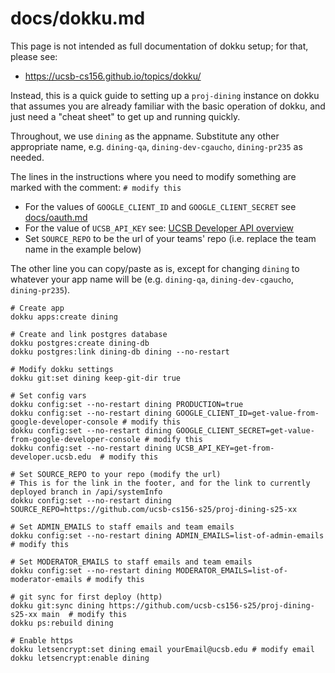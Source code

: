 # docs/dokku.md

This page is not intended as full documentation of dokku setup; for that, please see: 

* <https://ucsb-cs156.github.io/topics/dokku/>

Instead, this is a quick guide to setting up a `proj-dining` 
instance on dokku that assumes you are already familiar with the basic operation of dokku, and just need a "cheat sheet" to 
get up and running quickly.

Throughout, we use `dining` as the appname.  Substitute any other appropriate name, e.g. `dining-qa`, `dining-dev-cgaucho`, `dining-pr235` as needed.

The lines in the instructions where you need to modify something are marked with the comment: `# modify this`

* For the values of `GOOGLE_CLIENT_ID` and `GOOGLE_CLIENT_SECRET` see [docs/oauth.md](https://github.com/ucsb-cs156/proj-dining/blob/main/docs/oauth.md)
* For the value of `UCSB_API_KEY` see: [UCSB Developer API overview](https://ucsb-cs156.github.io/topics/apis/apis_ucsb_developer_api.html)
* Set `SOURCE_REPO` to be the url of your teams' repo (i.e. replace the team name in the example below) 

The other line you can copy/paste as is, except for changing `dining` to whatever your app name will be (e.g. `dining-qa`, `dining-dev-cgaucho`, `dining-pr235`).

```
# Create app
dokku apps:create dining

# Create and link postgres database
dokku postgres:create dining-db
dokku postgres:link dining-db dining --no-restart

# Modify dokku settings
dokku git:set dining keep-git-dir true

# Set config vars
dokku config:set --no-restart dining PRODUCTION=true
dokku config:set --no-restart dining GOOGLE_CLIENT_ID=get-value-from-google-developer-console # modify this
dokku config:set --no-restart dining GOOGLE_CLIENT_SECRET=get-value-from-google-developer-console # modify this
dokku config:set --no-restart dining UCSB_API_KEY=get-from-developer.ucsb.edu  # modify this

# Set SOURCE_REPO to your repo (modify the url)
# This is for the link in the footer, and for the link to currently deployed branch in /api/systemInfo
dokku config:set --no-restart dining SOURCE_REPO=https://github.com/ucsb-cs156-s25/proj-dining-s25-xx 

# Set ADMIN_EMAILS to staff emails and team emails
dokku config:set --no-restart dining ADMIN_EMAILS=list-of-admin-emails # modify this

# Set MODERATOR_EMAILS to staff emails and team emails
dokku config:set --no-restart dining MODERATOR_EMAILS=list-of-moderator-emails # modify this

# git sync for first deploy (http)
dokku git:sync dining https://github.com/ucsb-cs156-s25/proj-dining-s25-xx main  # modify this 
dokku ps:rebuild dining

# Enable https
dokku letsencrypt:set dining email yourEmail@ucsb.edu # modify email
dokku letsencrypt:enable dining
```

